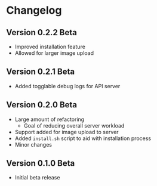 # Changelog

## Version 0.2.2 Beta
- Improved installation feature
- Allowed for larger image upload

## Version 0.2.1 Beta
- Added togglable debug logs for API server

## Version 0.2.0 Beta

- Large amount of refactoring
  - Goal of reducing overall server workload
- Support added for image upload to server
- Added `install.sh` script to aid with installation process
- Minor changes

## Version 0.1.0 Beta
- Initial beta release
